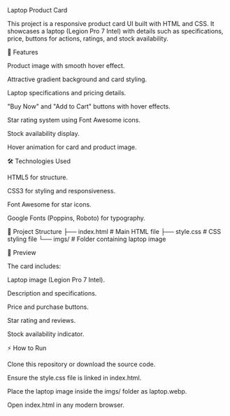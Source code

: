 Laptop Product Card

This project is a responsive product card UI built with HTML and CSS. It showcases a laptop (Legion Pro 7 Intel) with details such as specifications, price, buttons for actions, ratings, and stock availability.

🚀 Features

Product image with smooth hover effect.

Attractive gradient background and card styling.

Laptop specifications and pricing details.

"Buy Now" and "Add to Cart" buttons with hover effects.

Star rating system using Font Awesome icons.

Stock availability display.

Hover animation for card and product image.

🛠️ Technologies Used

HTML5 for structure.

CSS3 for styling and responsiveness.

Font Awesome for star icons.

Google Fonts (Poppins, Roboto) for typography.

📂 Project Structure
├── index.html      # Main HTML file
├── style.css       # CSS styling file
└── imgs/           # Folder containing laptop image

📸 Preview

The card includes:

Laptop image (Legion Pro 7 Intel).

Description and specifications.

Price and purchase buttons.

Star rating and reviews.

Stock availability indicator.

⚡ How to Run

Clone this repository or download the source code.

Ensure the style.css file is linked in index.html.

Place the laptop image inside the imgs/ folder as laptop.webp.

Open index.html in any modern browser.
